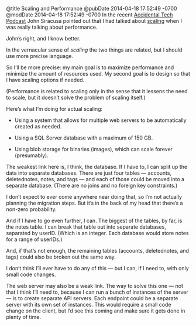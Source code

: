 @title Scaling and Performance
@pubDate 2014-04-18 17:52:49 -0700
@modDate 2014-04-18 17:52:49 -0700
In the recent [Accidental Tech Podcast](http://atp.fm/episodes/61) John Siracusa pointed out that I had talked about [scaling](http://inessential.com/2014/03/25/vesper_sync_diary_11_scaling) when I was really talking about performance.

John’s right, and I know better.

In the vernacular sense of *scaling* the two things are related, but I should use more precise language.

So I’ll be more precise: my main goal is to maximize performance and minimize the amount of resources used. My second goal is to design so that I have scaling options if needed.

(Performance is related to scaling only in the sense that it lessens the need to scale, but it doesn’t solve the problem of scaling itself.)

Here’s what I’m doing for actual scaling:

* Using a system that allows for multiple web servers to be automatically created as needed.

* Using a SQL Server database with a maximum of 150 GB.

* Using blob storage for binaries (images), which can scale forever (presumably).

The weakest link here is, I think, the database. If I have to, I can split up the data into separate databases. There are just four tables — accounts, deletednotes, notes, and tags — and each of those could be moved into a separate database. (There are no joins and no foreign key constraints.)

I don’t expect to ever come anywhere near doing that, so I’m not actually planning the migration steps. But it’s in the back of my head that there’s a non-zero probability.

And if I have to go even further, I can. The biggest of the tables, by far, is the notes table. I can break that table out into separate databases, separated by userID. (Which is an integer. Each database would store notes for a range of userIDs.)

And, if that’s not enough, the remaining tables (accounts, deletednotes, and tags) could also be broken out the same way.

I don’t think I’ll ever have to do any of this — but I can, if I need to, with only small code changes.

The web server may also be a weak link. The way to solve this one — not that I think I’ll need to, because I can run a bunch of instances of the server — is to create separate API servers. Each endpoint could be a separate server with its own set of instances. This would require a small code change on the client, but I’d see this coming and make sure it gets done in plenty of time.
